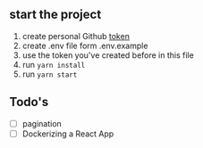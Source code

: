 ## start the project

1. create personal Github [token](https://docs.github.com/en/free-pro-team@latest/github/authenticating-to-github/creating-a-personal-access-token)
2. create .env file form .env.example
3. use the token you've created before in this file
4. run `yarn install`
5. run `yarn start`

## Todo's

- [ ] pagination
- [ ] Dockerizing a React App
